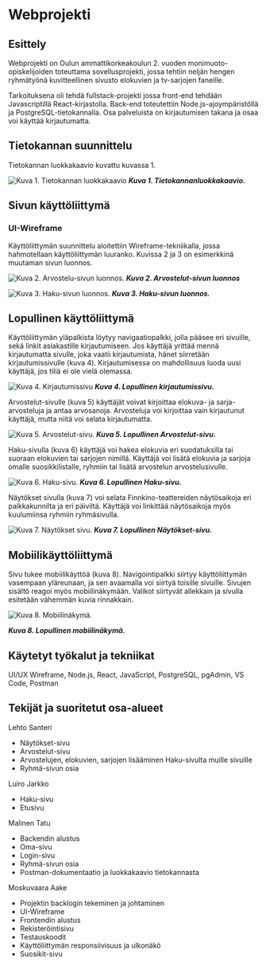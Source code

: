 # Webprojekti

## Esittely 

Webprojekti on Oulun ammattikorkeakoulun 2. vuoden monimuoto-opiskelijoiden toteuttama sovellusprojekti, jossa tehtiin neljän hengen ryhmätyönä kuvitteellinen sivusto elokuvien ja tv-sarjojen faneille.  

Tarkoituksena oli tehdä fullstack-projekti jossa front-end tehdään Javascriptillä React-kirjastolla. Back-end toteutettiin Node.js-ajoympäristöllä ja PostgreSQL-tietokannalla. Osa palveluista on kirjautumisen takana ja osaa voi käyttää kirjautumatta. 


## Tietokannan suunnittelu

Tietokannan luokkakaavio kuvattu kuvassa 1.

![Kuva 1. Tietokannan luokkakaavio](/documents/er-diagram/ER-Diagram.png)
***Kuva 1. Tietokannanluokkakaavio.***


## Sivun käyttöliittymä 

### UI-Wireframe 

Käyttöliittymän suunnittelu aloitettiin Wireframe-tekniikalla, jossa hahmotellaan käyttöliittymän luuranko. Kuvissa 2 ja 3 on esimerkkinä muutaman sivun luonnos. 

![Kuva 2. Arvostelu-sivun luonnos.](/documents/UI-Wireframe/ui_arvostelut.png)
***Kuva 2. Arvostelut-sivun luonnos***

![Kuva 3. Haku-sivun luonnos.](/documents/UI-Wireframe/ui_haku.png)
***Kuva 3. Haku-sivun luonnos.***

## Lopullinen käyttöliittymä 

Käyttöliittymän yläpalkista löytyy navigaatiopalkki, jolla pääsee eri sivuille, sekä linkit asiakastille kirjautumiseen.  Jos käyttäjä yrittää mennä kirjautumatta sivulle, joka vaatii kirjautumista, hänet siirretään kirjautumissivulle (kuva 4). Kirjautumisessa on mahdollisuus luoda uusi käyttäjä, jos tiliä ei ole vielä olemassa. 

![Kuva 4. Kirjautumissivu](/documents/Final-UI/finalui_kirjaudu.png)
***Kuva 4. Lopullinen kirjautumissivu.***

Arvostelut-sivulle (kuva 5) käyttäjät voivat kirjoittaa elokuva- ja sarja-arvosteluja ja antaa arvosanoja. Arvosteluja voi kirjoittaa vain kirjautunut käyttäjä, mutta niitä voi selata kirjautumatta.

![Kuva 5. Arvostelut-sivu.](/documents/Final-UI/finalui_arvostelut.png)
***Kuva 5. Lopullinen Arvostelut-sivu.***

Haku-sivulla (kuva 6) käyttäjä voi hakea elokuvia eri suodatuksilla tai suoraan elokuvien tai sarjojen nimillä. Käyttäjä voi lisätä elokuvia ja sarjoja omalle suosikkilistalle, ryhmiin tai lisätä arvostelun arvostelusivulle. 

![Kuva 6. Haku-sivu.](/documents/Final-UI/finalui_haku.png)
***Kuva 6. Lopullinen Haku-sivu.***

Näytökset sivulla (kuva 7) voi selata Finnkino-teattereiden näytösaikoja eri paikkakunnilta ja eri päiviltä. Käyttäjä voi linkittää näytösaikoja myös kuulumiinsa ryhmiin ryhmäsivulla. 

![Kuva 7. Näytökset sivu.](/documents/Final-UI/finalui_naytokset.png)
***Kuva 7. Lopullinen Näytökset-sivu.***

## Mobiilikäyttöliittymä 

Sivu tukee mobiilikäyttöä (kuva 8). Navigointipalkki siirtyy käyttöliittymän vasempaan yläreunaan, ja sen avaamalla voi siirtyä toisille sivuille. Sivujen sisältö reagoi myös mobiilinäkymään. Valikot siirtyvät allekkain ja sivulla esitetään vähemmän kuvia rinnakkain. 

![Kuva 8. Mobiilinäkymä.](/documents/Final-UI/finalui_mobiili.png)

***Kuva 8. Lopullinen mobiilinäkymä.***

## Käytetyt työkalut ja tekniikat 

UI/UX Wireframe, Node.js, React, JavaScript, PostgreSQL, pgAdmin, VS Code, Postman 

## Tekijät ja suoritetut osa-alueet 

Lehto Santeri 

- Näytökset-sivu 
- Arvostelut-sivu 
- Arvostelujen, elokuvien, sarjojen lisääminen Haku-sivulta muille sivuille 
- Ryhmä-sivun osia

Luiro Jarkko 

- Haku-sivu 
- Etusivu 

Malinen Tatu 

- Backendin alustus 
- Oma-sivu 
- Login-sivu 
- Ryhmä-sivun osia
- Postman-dokumentaatio ja luokkakaavio tietokannasta

Moskuvaara Aake 

- Projektin backlogin tekeminen ja johtaminen 
- UI-Wireframe 
- Frontendin alustus 
- Rekisteröintisivu 
- Testauskoodit 
- Käyttöliittymän responsiivisuus ja ulkonäkö 
- Suosikit-sivu